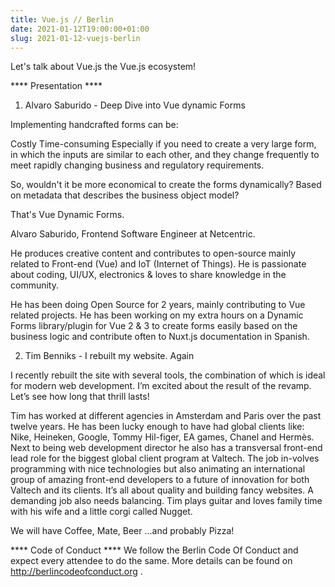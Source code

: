 ```yaml
---
title: Vue.js // Berlin
date: 2021-01-12T19:00:00+01:00
slug: 2021-01-12-vuejs-berlin
---
```


Let's talk about Vue.js the Vue.js ecosystem!

**** Presentation ****
1) Alvaro Saburido - Deep Dive into Vue dynamic Forms

Implementing handcrafted forms can be:

Costly
Time-consuming
Especially if you need to create a very large form, in which the inputs are similar to each other, and they change frequently to meet rapidly changing business and regulatory requirements.

So, wouldn't it be more economical to create the forms dynamically? Based on metadata that describes the business object model?

That's Vue Dynamic Forms.

Alvaro Saburido, Frontend Software Engineer at Netcentric.

He produces creative content and contributes to open-source mainly related to Front-end (Vue) and IoT (Internet of Things). He is passionate about coding, UI/UX, electronics & loves to share knowledge in the community.

He has been doing Open Source for 2 years, mainly contributing to Vue related projects. He has been working on my extra hours on a Dynamic Forms library/plugin for Vue 2 & 3 to create forms easily based on the business logic and contribute often to Nuxt.js documentation in Spanish.

2) Tim Benniks - I rebuilt my website. Again

I recently rebuilt the site with several tools, the combination of which is ideal for modern web development. I’m excited about the result of the revamp. Let’s see how long that thrill lasts!

Tim has worked at different agencies in Amsterdam and Paris over the past twelve years. He has been lucky enough to have had global clients like: Nike, Heineken, Google, Tommy Hil-figer, EA games, Chanel and Hermès. Next to being web development director he also has a transversal front-end lead role for the biggest global client program at Valtech. The job in-volves programming with nice technologies but also animating an international group of amazing front-end developers to a future of innovation for both Valtech and its clients. It’s all about quality and building fancy websites. A demanding job also needs balancing. Tim plays guitar and loves family time with his wife and a little corgi called Nugget.

We will have Coffee, Mate, Beer …and probably Pizza!

**** Code of Conduct ****
We follow the Berlin Code Of Conduct and expect every attendee to do the same. More details can be found on http://berlincodeofconduct.org .
